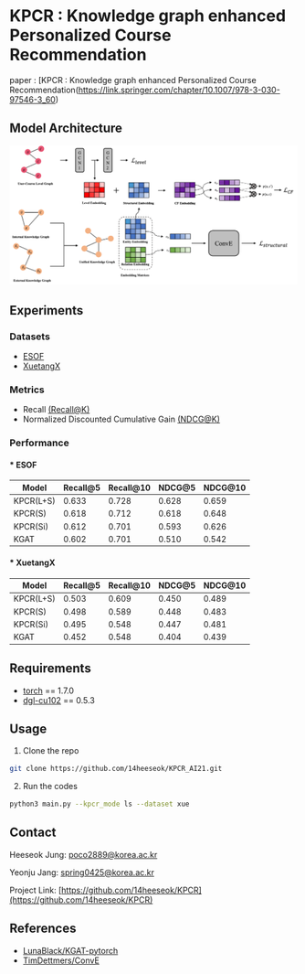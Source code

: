 # KPCR : Knowledge graph enhanced Personalized Course Recommendation


<!-- PROJECT SHIELDS -->
<!--
*** I'm using markdown "reference style" links for readability.
*** Reference links are enclosed in brackets [ ] instead of parentheses ( ).
*** See the bottom of this document for the declaration of the reference variables
*** for contributors-url, forks-url, etc. This is an optional, concise syntax you may use.
*** https://www.markdownguide.org/basic-syntax/#reference-style-links
-->

paper : [KPCR : Knowledge graph enhanced Personalized Course Recommendation(https://link.springer.com/chapter/10.1007/978-3-030-97546-3_60)



## Model Architecture
<img src="architecture.png"> 



## Experiments

### Datasets 
- [ESOF](https://www.ebssw.kr/)
- [XuetangX](https://www.xuetangx.com/)


### Metrics

- Recall [(Recall@K)](https://en.wikipedia.org/wiki/Precision_and_recall)
- Normalized Discounted Cumulative Gain [(NDCG@K)](https://en.wikipedia.org/wiki/Discounted_cumulative_gain)


### Performance

#### * ESOF
| Model | Recall@5 | Recall@10 | NDCG@5 | NDCG@10 |
|-------|----------|-----------|--------|---------|
| KPCR(L+S) | 0.633 | 0.728 | 0.628 | 0.659 |
| KPCR(S) | 0.618 | 0.712 | 0.618 | 0.648 |
| KPCR(Si) | 0.612 | 0.701 | 0.593 | 0.626 |
| KGAT | 0.602 | 0.701 | 0.510 | 0.542 |


#### * XuetangX
| Model | Recall@5 | Recall@10 | NDCG@5 | NDCG@10 |
|-------|----------|-----------|--------|---------|
| KPCR(L+S) | 0.503 | 0.609 | 0.450 | 0.489 |
| KPCR(S) | 0.498 | 0.589 | 0.448 | 0.483 |
| KPCR(Si) | 0.495 | 0.548 | 0.447 | 0.481 |
| KGAT | 0.452 | 0.548 | 0.404 | 0.439 |



## Requirements
* [torch](https://pytorch.org/) == 1.7.0
* [dgl-cu102](https://www.dgl.ai/) == 0.5.3

## Usage
1. Clone the repo
```sh
git clone https://github.com/14heeseok/KPCR_AI21.git
```
2. Run the codes
```sh
python3 main.py --kpcr_mode ls --dataset xue
```



<!-- CONTACT -->
## Contact

Heeseok Jung: poco2889@korea.ac.kr

Yeonju Jang: spring0425@korea.ac.kr

Project Link: [https://github.com/14heeseok/KPCR](https://github.com/14heeseok/KPCR)



<!-- ACKNOWLEDGEMENTS -->
## References
* [LunaBlack/KGAT-pytorch](https://github.com/LunaBlack/KGAT-pytorch)
* [TimDettmers/ConvE](https://github.com/TimDettmers/ConvE)





<!-- MARKDOWN LINKS & IMAGES -->
<!-- https://www.markdownguide.org/basic-syntax/#reference-style-links -->
[contributors-shield]: https://img.shields.io/github/contributors/othneildrew/Best-README-Template.svg?style=flat-square
[contributors-url]: https://github.com/othneildrew/Best-README-Template/graphs/contributors
[forks-shield]: https://img.shields.io/github/forks/othneildrew/Best-README-Template.svg?style=flat-square
[forks-url]: https://github.com/othneildrew/Best-README-Template/network/members
[stars-shield]: https://img.shields.io/github/stars/othneildrew/Best-README-Template.svg?style=flat-square
[stars-url]: https://github.com/othneildrew/Best-README-Template/stargazers
[issues-shield]: https://img.shields.io/github/issues/othneildrew/Best-README-Template.svg?style=flat-square
[issues-url]: https://github.com/othneildrew/Best-README-Template/issues
[license-shield]: https://img.shields.io/github/license/othneildrew/Best-README-Template.svg?style=flat-square
[license-url]: https://github.com/othneildrew/Best-README-Template/blob/master/LICENSE.txt
[linkedin-shield]: https://img.shields.io/badge/-LinkedIn-black.svg?style=flat-square&logo=linkedin&colorB=555
[linkedin-url]: https://linkedin.com/in/othneildrew
[product-screenshot]: images/screenshot.png
